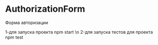 # AuthorizationForm
Форма авторизации

1-для запуска проекта npm start \n
2-для запуска тестов для проекта npm test
